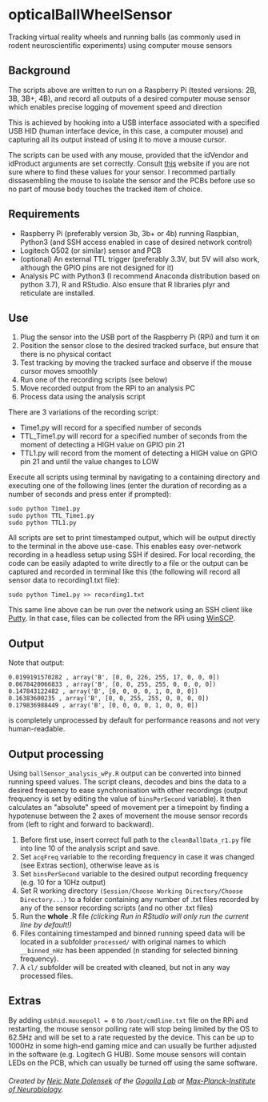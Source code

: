 # opticalBallWheelSensor
Tracking virtual reality wheels and running balls (as commonly used in rodent neuroscientific experiments) using computer mouse sensors


## Background

The scripts above are written to run on a Raspberry Pi (tested versions: 2B, 3B, 3B+, 4B),
and record all outputs of a desired computer mouse sensor which enables precise logging 
of movement speed and direction

This is achieved by hooking into a USB interface associated with a specified USB HID 
(human interface device, in this case, a computer mouse) and capturing all its output
instead of using it to move a mouse cursor.

The scripts can be used with any mouse, provided that the idVendor and idProduct
arguments are set correctly. Consult [this](http://the-sz.com/products/usbid/) website if you are not sure where to find these values
for your sensor. I recommed partially dissasembling the mouse to isolate the sensor and the PCBs before use
so no part of mouse body touches the tracked item of choice.

## Requirements
* Raspberry Pi (preferably version 3b, 3b+ or 4b) running Raspbian, Python3 (and SSH access enabled in case of desired network control)
* Logitech G502 (or similar) sensor and PCB
* (optional) An external TTL trigger (preferably 3.3V, but 5V will also work, although the GPIO pins are not designed for it)
* Analysis PC with Python3 (I recommend Anaconda distribution based on python 3.7), R and RStudio. Also ensure that R libraries plyr and reticulate are installed.

## Use

1) Plug the sensor into the USB port of the Raspberry Pi (RPi) and turn it on
2) Position the sensor close to the desired tracked surface, but ensure that there is no physical contact
3) Test tracking by moving the tracked surface and observe if the mouse cursor moves smoothly
4) Run one of the recording scripts (see below)
5) Move recorded output from the RPi to an analysis PC
6) Process data using the analysis script

There are 3 variations of the recording script:  
* Time1.py will record for a specified number of seconds  
* TTL_Time1.py will record for a specified number of seconds from the moment of detecting a HIGH value on GPIO pin 21  
* TTL1.py will record from the moment of detecting a HIGH value on GPIO pin 21 and until the value changes to LOW  

Execute all scripts using terminal by navigating to a containing directory and executing one of the following lines 
(enter the duration of recording as a number of seconds and press enter if prompted):
```
sudo python Time1.py
sudo python TTL_Time1.py
sudo python TTL1.py
```

All scripts are set to print timestamped output, which will be output directly to the terminal in the above
use-case. This enables easy over-network recording in a headless setup using SSH if desired. 
For local recording, the code can be easily adapted to write directly to a file or the output can be captured and
recorded in terminal like this (the following will record all sensor data to recording1.txt file):
```
sudo python Time1.py >> recording1.txt
```
This same line above can be run over the network using an SSH client like [Putty](https://www.putty.org/). In that case, files can be collected from the RPi using [WinSCP](https://winscp.net/eng/download.php).


## Output

Note that output:
```
0.0199191570282 , array('B', [0, 0, 226, 255, 17, 0, 0, 0])
0.0678420066833 , array('B', [0, 0, 255, 255, 0, 0, 0, 0])
0.147843122482 , array('B', [0, 0, 0, 0, 1, 0, 0, 0])
0.16383600235 , array('B', [0, 0, 255, 255, 0, 0, 0, 0])
0.179836988449 , array('B', [0, 0, 0, 0, 1, 0, 0, 0])
```
is completely unprocessed by default for performance reasons and not
very human-readable. 


## Output processing

Using `ballSensor_analysis_wPy.R` output can be converted into binned running speed values.
The script cleans, decodes and bins the data to a desired frequency to ease synchronisation with other recordings 
(output frequency is set by editing the value of `binsPerSecond` variable). It then calculates 
an "absolute" speed of movement per a timepoint by finding a hypotenuse between the 2 axes of movement 
the mouse sensor records from (left to right and forward to backward). 

1) Before first use, insert correct full path to the `cleanBallData_r1.py` file into line 10 of the analysis script and save.
2) Set `acqFreq` variable to the recording frequency in case it was changed (see Extras section), otherwise leave as is
3) Set `binsPerSecond` variable to the desired output recording frequency (e.g. 10 for a 10Hz output)
4) Set R working directory `(Session/Choose Working Directory/Choose Directory...)` to a folder containing any number of .txt files recorded by any of the sensor recording scripts (and no other .txt files)
5) Run the __whole__ .R file _(clicking Run in RStudio will only run the current line by default!)_
6) Files containing timestamped and binned running speed data 
will be located in a subfolder `processed/` with original names to which `__binned_nHz` has been appended (n standing for selected binning frequency).
7) A `cl/` subfolder will be created with cleaned, but not in any way processed files.




## Extras

By adding `usbhid.mousepoll = 0` to `/boot/cmdline.txt` file on the RPi and restarting, the mouse sensor polling rate will stop being limited by the OS to 62.5Hz and will be set to a rate requested by the device. This can be up to 1000Hz in some high-end gaming mice and can usually be further adjusted in the software (e.g. Logitech G HUB). Some mouse sensors will contain LEDs on the PCB, which can usually be turned off using the same software.







#### 

_Created by [Nejc Nate Dolensek](ndolensek.com) of the [Gogolla Lab](https://www.neuro.mpg.de/gogolla) at  [Max-Planck-Institute of Neurobiology](https://www.neuro.mpg.de/en)._